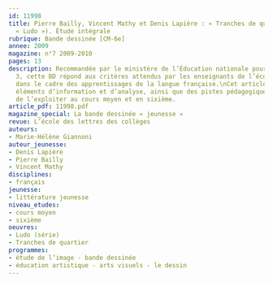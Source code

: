 ```yaml
---
id: 11998
title: Pierre Bailly, Vincent Mathy et Denis Lapière : « Tranches de quartier » (série
  « Ludo »). Étude intégrale
rubrique: Bande dessinée [CM-6e]
annee: 2009
magazine: n°7 2009-2010
pages: 13
description: Recommandée par le ministère de l’Éducation nationale pour le cycle
  3, cette BD répond aux critères attendus par les enseignants de l’école primaire
  dans le cadre des apprentissages de la langue française.\nCet article propose des
  éléments d’information et d’analyse, ainsi que des pistes pédagogiques permettant
  de l’exploiter au cours moyen et en sixième. 
article_pdf: 11998.pdf
magazine_special: La bande dessinée « jeunesse »
revue: L’école des lettres des collèges
auteurs:
- Marie-Hélène Giannoni
auteur_jeunesse:
- Denis Lapière
- Pierre Bailly
- Vincent Mathy
disciplines:
- français
jeunesse:
- littérature jeunesse
niveau_etudes:
- cours moyen
- sixième
oeuvres:
- Ludo (série)
- Tranches de quartier
programmes:
- étude de l’image - bande dessinée
- éducation artistique - arts visuels - le dessin
---
```

